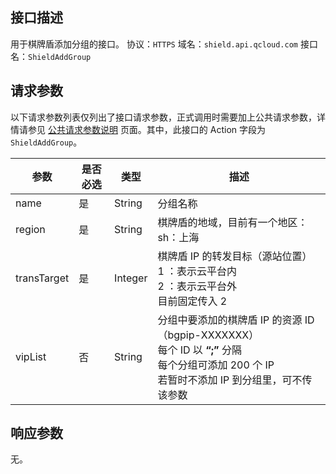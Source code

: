 ## 接口描述
用于棋牌盾添加分组的接口。
协议：`HTTPS`
域名：`shield.api.qcloud.com`
接口名：`ShieldAddGroup`

## 请求参数
以下请求参数列表仅列出了接口请求参数，正式调用时需要加上公共请求参数，详情请参见 [公共请求参数说明](http://tcecqpoc.fsphere.cn/document/api/213/6976) 页面。其中，此接口的 Action 字段为 `ShieldAddGroup`。

| 参数 | 是否必选 | 类型 | 描述 |
| ----- | ---- | ------ | ---------------------------------------- |
| name   | 是   | String  | 分组名称     |
| region | 是   | String  | 棋牌盾的地域，目前有一个地区：</br>sh：上海 |
| transTarget | 是   | Integer | 棋牌盾 IP 的转发目标（源站位置）</br>1 ：表示云平台内</br>2 ：表示云平台外</br>目前固定传入 2  |
| vipList | 否   | String  | 分组中要添加的棋牌盾 IP 的资源 ID （bgpip-XXXXXXX）</br>每个 ID 以 **“;”** 分隔</br>每个分组可添加 200 个 IP</br>若暂时不添加 IP 到分组里，可不传该参数 |

## 响应参数
无。
